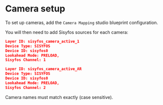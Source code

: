 # Camera setup

To set up cameras, add the `Camera Mapping` studio blueprint configuration.

You will then need to add Sisyfos sources for each camera:

```JSON
Layer ID: sisyfos_camera_active_1
Device Type: SISYFOS
Device ID: sisyfos0
Lookahead Mode: PRELOAD,
Sisyfos Channel: 1
```

```JSON
Layer ID: sisyfos_camera_active_AR
Device Type: SISYFOS
Device ID: sisyfos0
Lookahead Mode: PRELOAD,
Sisyfos Channel: 2
```

Camera names must match exactly (case sensitive).
